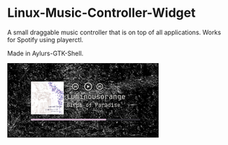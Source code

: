 # Linux-Music-Controller-Widget
A small draggable music controller that is on top of all applications. Works for Spotify using playerctl.

Made in Aylurs-GTK-Shell.

![Widget screenshot](Pictures/Preview.png)
